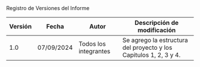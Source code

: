 
<div align="justify">
Registro de Versiones del Informe
<table>
<thead>
  <tr>
    <th>Versión</th>
    <th>Fecha</th>
    <th>Autor</th>
    <th>Descripción de modificación</th>
  </tr>
</thead>
<tbody>
  <tr>
    <td>1.0</td>
    <td>07/09/2024</td>
    <td>Todos los integrantes</td>
    <td>Se agrego la estructura del proyecto y los Capitulos 1, 2, 3 y 4.</td>
  </tr>
  
</tbody>
</table>

</div>
